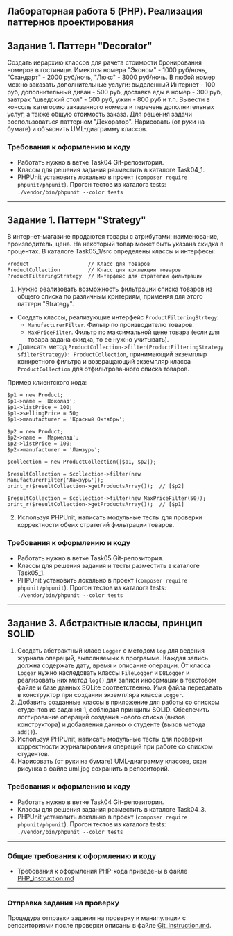 ##                             Лабораторная работа 5 (PHP). Реализация паттернов проектирования
## Задание 1. Паттерн "Decorator"
Создать иерархию классов для рачета стоимости бронирования номеров в гостинице. Имеются номера "Эконом" - 1000 руб/ночь, "Стандарт" - 2000 руб/ночь, "Люкс" - 3000 руб/ночь. В любой номер можно заказать дополнительные услуги: выделенный Интернет - 100 руб, дополнительный диван - 500 руб, доставка еды в номер - 300 руб, завтрак "шведский стол" - 500 руб, ужин - 800 руб и т.п.
Вывести в консоль категорию заказанного номера и перечень дополнительных услуг, а также общую стоимость заказа.
Для решения задачи воспользоваться паттерном "Декоратор".
Нарисовать (от руки на бумаге) и объяснить UML-диаграмму классов.



### Требования к оформлению и коду
* Работать нужно в ветке Task04 Git-репозитория.
* Классы для решения задания разместить в каталоге Task04_1.
* PHPUnit установить локально в проект (`composer require phpunit/phpunit`). Прогон тестов из каталога tests: `./vendor/bin/phpunit --color tests`

- - -
## Задание 1. Паттерн "Strategy"
В интернет-магазине продаются товары с атрибутами: наименование, производитель, цена. На некоторый товар может быть указана скидка в процентах. 
В каталоге Task05_1/src определены классы и интерфесы:
```
Product                   // Класс для товаров
ProductCollection         // Класс для коллекции товаров
ProductFilteringStrategy  // Интерфейс для стратегии фильтрации
```
1. Нужно реализовать возможность фильтрации списка товаров из общего списка по различным критериям, применяя для этого паттерн "Strategy".
* Создать классы, реализующие интерфейс `ProductFilteringStrtegy`:
    * `ManufacturerFilter`. Фильтр по производителю товаров.
    * `MaxPriceFilter`. Фильтр по максимальной цене товара (если для товара задана скидка, то ее нужно учитывать).
* Дописать метод `ProductCollection->filter(ProductFilteringStrategy $filterStrategy): ProductCollection`, принимающий экземпляр конкретного фильтра и возвращающий экземпляр класса `ProductCollection` для отфильтрованного списка товаров.

Пример клиентского кода:
```
$p1 = new Product;
$p1->name = 'Шоколад';
$p1->listPrice = 100;
$p1->sellingPrice = 50;
$p1->manufacturer = 'Красный Октябрь';

$p2 = new Product;
$p2->name = 'Мармелад';
$p2->listPrice = 100;
$p2->manufacturer = 'Ламзурь';

$collection = new ProductCollection([$p1, $p2]);

$resultCollection = $collection->filter(new ManufacturerFilter('Ламзурь'));
print_r($resultCollection->getProductsArray());  // [$p2]

$resultCollection = $collection->filter(new MaxPriceFilter(50));
print_r($resultCollection->getProductsArray());  // [$p1]
```
2. Используя PHPUnit, написать модульные тесты для проверки корректности обеих стратегий фильтрации товаров.

### Требования к оформлению и коду
* Работать нужно в ветке Task05 Git-репозитория.
* Классы для решения задания и тесты разместить в каталоге Task05_1.
* PHPUnit установить локально в проект (`composer require phpunit/phpunit`). Прогон тестов из каталога tests: `./vendor/bin/phpunit --color tests`

- - -
## Задание 3. Абстрактные классы, принцип SOLID
1. Создать абстрактный класс `Logger` с методом `log` для ведения журнала операций, выполняемых в программе. Каждая запись должна содержать дату, время и описание операции.
От класса `Logger` нужно наследовать классы `FileLogger` и `DBLogger` и реализовать них метод `log()` для записи информации в текстовом файле и базе данных SQLite соответственно. Имя файла передавать в конструктор при создании экземпляра класса `Logger`.
2. Добавить созданные классы в приложение для работы со списком студентов из задания 1, соблюдая принципы SOLID. Обеспечить логгирование операций создания нового списка (вызов конструктора) и добавления данных о студенте (вызов метода `add()`).
3. Используя PHPUnit, написать модульные тесты для проверки корректности журналирования операций при работе со списком студентов.
4. Нарисовать (от руки на бумаге) UML-диаграмму классов, скан рисунка в файле uml.jpg сохранить в репозиторий.


### Требования к оформлению и коду
* Работать нужно в ветке Task04 Git-репозитория.
* Классы для решения задания разместить в каталоге Task04_3.
* PHPUnit установить локально в проект (`composer require phpunit/phpunit`). Прогон тестов из каталога tests: `./vendor/bin/phpunit --color tests`

- - -

### Общие требования к оформлению и коду
* Требования к оформления PHP-кода приведены в файле [PHP_instruction.md](PHP_instruction.md)

- - -

### Отправка задания на проверку
Процедура отправки задания на проверку и манипуляции с репозиториями после проверки описаны в файле [Git_instruction.md](Git_instruction.md).
